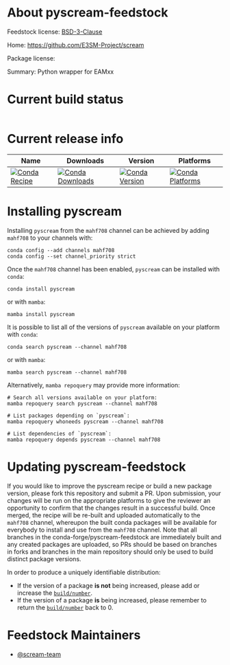 About pyscream-feedstock
========================

Feedstock license: [BSD-3-Clause](https://github.com/conda-forge/experimental-scream-feedstock/blob/main/LICENSE.txt)

Home: https://github.com/E3SM-Project/scream

Package license: 

Summary: Python wrapper for EAMxx

Current build status
====================


<table>
</table>

Current release info
====================

| Name | Downloads | Version | Platforms |
| --- | --- | --- | --- |
| [![Conda Recipe](https://img.shields.io/badge/recipe-pyscream-green.svg)](https://anaconda.org/mahf708/pyscream) | [![Conda Downloads](https://img.shields.io/conda/dn/mahf708/pyscream.svg)](https://anaconda.org/mahf708/pyscream) | [![Conda Version](https://img.shields.io/conda/vn/mahf708/pyscream.svg)](https://anaconda.org/mahf708/pyscream) | [![Conda Platforms](https://img.shields.io/conda/pn/mahf708/pyscream.svg)](https://anaconda.org/mahf708/pyscream) |

Installing pyscream
===================

Installing `pyscream` from the `mahf708` channel can be achieved by adding `mahf708` to your channels with:

```
conda config --add channels mahf708
conda config --set channel_priority strict
```

Once the `mahf708` channel has been enabled, `pyscream` can be installed with `conda`:

```
conda install pyscream
```

or with `mamba`:

```
mamba install pyscream
```

It is possible to list all of the versions of `pyscream` available on your platform with `conda`:

```
conda search pyscream --channel mahf708
```

or with `mamba`:

```
mamba search pyscream --channel mahf708
```

Alternatively, `mamba repoquery` may provide more information:

```
# Search all versions available on your platform:
mamba repoquery search pyscream --channel mahf708

# List packages depending on `pyscream`:
mamba repoquery whoneeds pyscream --channel mahf708

# List dependencies of `pyscream`:
mamba repoquery depends pyscream --channel mahf708
```




Updating pyscream-feedstock
===========================

If you would like to improve the pyscream recipe or build a new
package version, please fork this repository and submit a PR. Upon submission,
your changes will be run on the appropriate platforms to give the reviewer an
opportunity to confirm that the changes result in a successful build. Once
merged, the recipe will be re-built and uploaded automatically to the
`mahf708` channel, whereupon the built conda packages will be available for
everybody to install and use from the `mahf708` channel.
Note that all branches in the conda-forge/pyscream-feedstock are
immediately built and any created packages are uploaded, so PRs should be based
on branches in forks and branches in the main repository should only be used to
build distinct package versions.

In order to produce a uniquely identifiable distribution:
 * If the version of a package **is not** being increased, please add or increase
   the [``build/number``](https://docs.conda.io/projects/conda-build/en/latest/resources/define-metadata.html#build-number-and-string).
 * If the version of a package **is** being increased, please remember to return
   the [``build/number``](https://docs.conda.io/projects/conda-build/en/latest/resources/define-metadata.html#build-number-and-string)
   back to 0.

Feedstock Maintainers
=====================

* [@scream-team](https://github.com/scream-team/)

